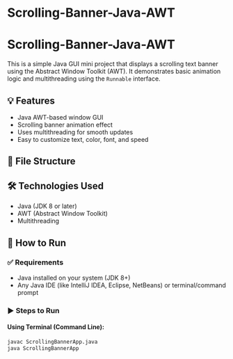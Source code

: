 # Scrolling-Banner-Java-AWT

# Scrolling-Banner-Java-AWT

This is a simple Java GUI mini project that displays a scrolling text banner using the Abstract Window Toolkit (AWT). It demonstrates basic animation logic and multithreading using the `Runnable` interface.

## 💡 Features

- Java AWT-based window GUI
- Scrolling banner animation effect
- Uses multithreading for smooth updates
- Easy to customize text, color, font, and speed

## 📁 File Structure


## 🛠️ Technologies Used

- Java (JDK 8 or later)
- AWT (Abstract Window Toolkit)
- Multithreading

## 🚀 How to Run

### ✅ Requirements
- Java installed on your system (JDK 8+)
- Any Java IDE (like IntelliJ IDEA, Eclipse, NetBeans) or terminal/command prompt

### ▶️ Steps to Run

#### Using Terminal (Command Line):
```bash
javac ScrollingBannerApp.java
java ScrollingBannerApp









